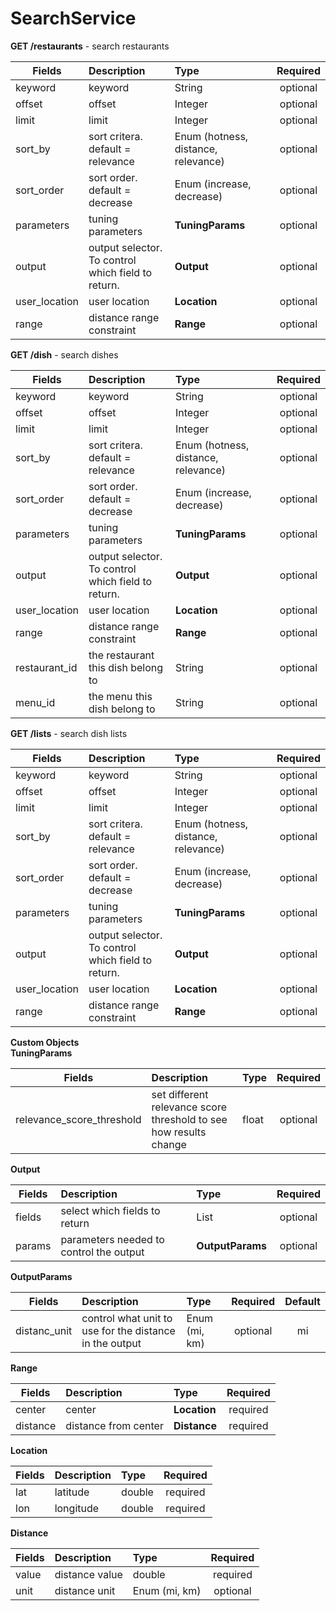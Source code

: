 # SearchService

**GET /restaurants**  - search restaurants

| Fields        | Description                                             | Type                                | Required | 
| ------------- |:--------------------------------------------------------|:----------------------------------- |:--------:|
| keyword       | keyword                                                 | String                              | optional |
| offset        | offset                                                  | Integer                             | optional |
| limit         | limit                                                   | Integer                             | optional |
| sort_by       | sort critera. default = relevance                       | Enum (hotness, distance, relevance) | optional |
| sort_order    | sort order. default = decrease                          | Enum (increase, decrease)           | optional |
| parameters    | tuning parameters                                       | **TuningParams**                    | optional |
| output        | output selector. <br />To control which field to return.| **Output**                          | optional |
| user_location | user location                                           | **Location**                        | optional |
| range         | distance range constraint                               | **Range**                           | optional |




**GET /dish** - search dishes

| Fields        | Description                                             | Type                                | Required | 
| ------------- |:--------------------------------------------------------|:----------------------------------- |:--------:|
| keyword       | keyword                                                 | String                              | optional |
| offset        | offset                                                  | Integer                             | optional |
| limit         | limit                                                   | Integer                             | optional |
| sort_by       | sort critera. default = relevance                       | Enum (hotness, distance, relevance) | optional |
| sort_order    | sort order. default = decrease                          | Enum (increase, decrease)           | optional |
| parameters    | tuning parameters                                       | **TuningParams**                    | optional |
| output        | output selector. <br />To control which field to return.| **Output**                          | optional |
| user_location | user location                                           | **Location**                        | optional |
| range         | distance range constraint                               | **Range**                           | optional |
| restaurant_id | the restaurant this dish belong to                      | String                              | optional |
| menu_id       | the menu       this dish belong to                      | String                              | optional |




**GET /lists** - search dish lists

| Fields        | Description                                             | Type                                | Required | 
| ------------- |:--------------------------------------------------------|:----------------------------------- |:--------:|
| keyword       | keyword                                                 | String                              | optional |
| offset        | offset                                                  | Integer                             | optional |
| limit         | limit                                                   | Integer                             | optional |
| sort_by       | sort critera. default = relevance                       | Enum (hotness, distance, relevance) | optional |
| sort_order    | sort order. default = decrease                          | Enum (increase, decrease)           | optional |
| parameters    | tuning parameters                                       | **TuningParams**                    | optional |
| output        | output selector. <br />To control which field to return.| **Output**                          | optional |
| user_location | user location                                           | **Location**                        | optional |
| range         | distance range constraint                               | **Range**                           | optional |




**Custom Objects**    
**TuningParams**   

| Fields                    | Description                                                      | Type  | Required | 
| --------------------------|:-----------------------------------------------------------------|:------|:--------:|
| relevance_score_threshold | set different relevance score threshold to see how results change| float | optional |


**Output**    

| Fields | Description                             | Type               | Required | 
| -------|:----------------------------------------|:-------------------|:--------:|
| fields | select which fields to return           | List<String>       | optional |
| params | parameters needed to control the output | **OutputParams**   | optional |


**OutputParams**    

| Fields | Description                                                   | Type         | Required | Default | 
| -------|:--------------------------------------------------------------|:-------------|:--------:|:-------:|
| distanc_unit | control what unit to use for the distance in the output | Enum (mi, km)| optional | mi      |


**Range**    

| Fields   | Description          | Type         | Required | 
| ---------|:---------------------|:-------------|:--------:|
| center   | center               | **Location** | required |
| distance | distance from center | **Distance** | required |


**Location**    

| Fields | Description | Type   | Required | 
| -------|:------------|:-------|:--------:|
| lat    | latitude    | double | required |
| lon    | longitude   | double | required |


**Distance**    

| Fields | Description    | Type             | Required | 
| -------|:---------------|:-----------------|:--------:|
| value  | distance value | double           | required |
| unit   | distance unit  | Enum (mi, km)    | optional |







